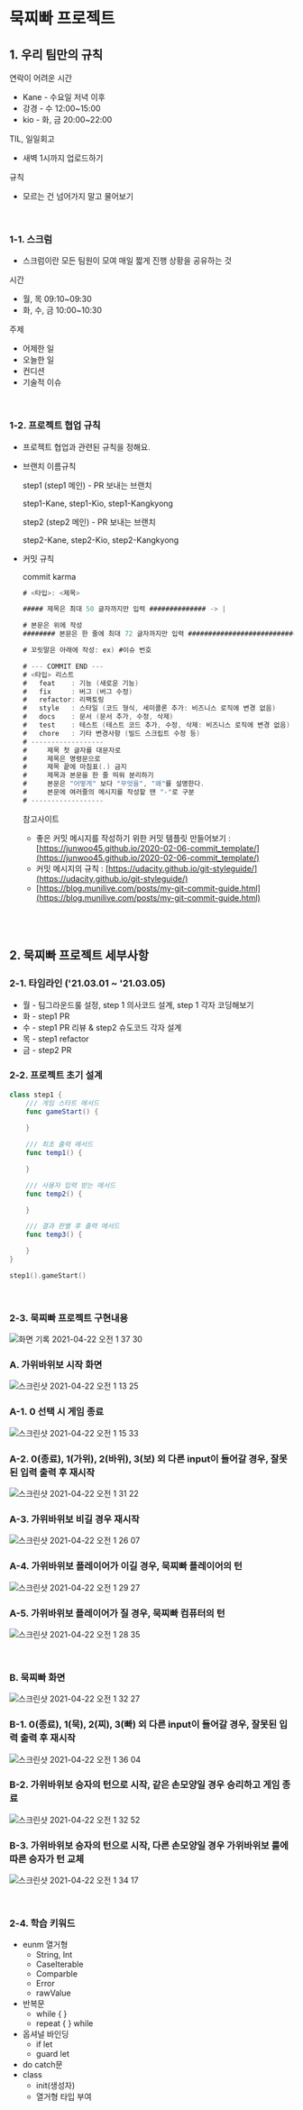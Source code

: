 
# 묵찌빠 프로젝트

## 1. 우리 팀만의 규칙

연락이 어려운 시간
- Kane - 수요일 저녁 이후
- 강경 - 수 12:00~15:00
- kio - 화, 금 20:00~22:00

TIL, 일일회고
- 새벽 1시까지 업로드하기

규칙
- 모르는 건 넘어가지 말고 물어보기

<br>

### 1-1. 스크럼

- 스크럼이란 모든 팀원이 모여 매일 짧게 진행 상황을 공유하는 것

시간

- 월, 목 09:10~09:30
- 화, 수, 금 10:00~10:30

주제

- 어제한 일
- 오늘한 일
- 컨디션
- 기술적 이슈

<br>

### 1-2. 프로젝트 협업 규칙

- 프로젝트 협업과 관련된 규칙을 정해요.
- 브랜치 이름규칙

    step1 (step1 메인) - PR 보내는 브랜치

    step1-Kane, step1-Kio, step1-Kangkyong

    step2 (step2 메인) - PR 보내는 브랜치

    step2-Kane, step2-Kio, step2-Kangkyong

- 커밋 규칙

    commit karma

    ```swift
    # <타입>: <제목>

    ##### 제목은 최대 50 글자까지만 입력 ############## -> |

    # 본문은 위에 작성
    ######## 본문은 한 줄에 최대 72 글자까지만 입력 ########################### -> |

    # 꼬릿말은 아래에 작성: ex) #이슈 번호

    # --- COMMIT END ---
    # <타입> 리스트
    #   feat    : 기능 (새로운 기능)
    #   fix     : 버그 (버그 수정)
    #   refactor: 리팩토링
    #   style   : 스타일 (코드 형식, 세미콜론 추가: 비즈니스 로직에 변경 없음)
    #   docs    : 문서 (문서 추가, 수정, 삭제)
    #   test    : 테스트 (테스트 코드 추가, 수정, 삭제: 비즈니스 로직에 변경 없음)
    #   chore   : 기타 변경사항 (빌드 스크립트 수정 등)
    # ------------------
    #     제목 첫 글자를 대문자로
    #     제목은 명령문으로
    #     제목 끝에 마침표(.) 금지
    #     제목과 본문을 한 줄 띄워 분리하기
    #     본문은 "어떻게" 보다 "무엇을", "왜"를 설명한다.
    #     본문에 여러줄의 메시지를 작성할 땐 "-"로 구분
    # ------------------
    ```

    참고사이트

    - 좋은 커밋 메시지를 작성하기 위한 커밋 템플릿 만들어보기 : [https://junwoo45.github.io/2020-02-06-commit_template/](https://junwoo45.github.io/2020-02-06-commit_template/)
    - 커밋 메시지의 규칙 : [https://udacity.github.io/git-styleguide/](https://udacity.github.io/git-styleguide/)
    - [https://blog.munilive.com/posts/my-git-commit-guide.html](https://blog.munilive.com/posts/my-git-commit-guide.html)

<br>
<br>

## 2. 묵찌빠 프로젝트 세부사항
### 2-1. 타임라인 ('21.03.01 ~ '21.03.05)

- 월 - 팀그라운드룰 설정, step 1 의사코드 설계, step 1 각자 코딩해보기
- 화 - step1 PR
- 수 - step1 PR 리뷰 & step2 슈도코드 각자 설계
- 목 - step1 refactor
- 금 - step2 PR
### 2-2. 프로젝트 초기 설계

```swift
class step1 {
	/// 게임 스타트 메서드
	func gameStart() {
	
	}

	/// 최초 출력 메서드
	func temp1() {

	}

	/// 사용자 입력 받는 메서드
	func temp2() {

	}

	/// 결과 판별 후 출력 메서드
	func temp3() {

	}
}

step1().gameStart()
```

<br>

### 2-3. 묵찌빠 프로젝트 구현내용
![화면 기록 2021-04-22 오전 1 37 30](https://user-images.githubusercontent.com/65153742/115589986-6f2b2b80-a30b-11eb-850a-58bc74ed52b4.gif)
### A. 가위바위보 시작 화면
![스크린샷 2021-04-22 오전 1 13 25](https://user-images.githubusercontent.com/65153742/115586881-fecedb00-a307-11eb-83f1-30d692a4fd86.png)
### A-1. 0 선택 시 게임 종료   
![스크린샷 2021-04-22 오전 1 15 33](https://user-images.githubusercontent.com/65153742/115587117-405f8600-a308-11eb-8cf2-3c910d1d8c34.png)
### A-2. 0(종료), 1(가위), 2(바위), 3(보) 외 다른 input이 들어갈 경우, 잘못된 입력 출력 후 재시작
![스크린샷 2021-04-22 오전 1 31 22](https://user-images.githubusercontent.com/65153742/115589133-756cd800-a30a-11eb-9153-cece70a9776e.png)
### A-3. 가위바위보 비길 경우 재시작
![스크린샷 2021-04-22 오전 1 26 07](https://user-images.githubusercontent.com/65153742/115588449-bd3f2f80-a309-11eb-8727-df157107c336.png)
### A-4. 가위바위보 플레이어가 이길 경우, 묵찌빠 플레이어의 턴
![스크린샷 2021-04-22 오전 1 29 27](https://user-images.githubusercontent.com/65153742/115588895-30e13c80-a30a-11eb-940c-41d7001bdeb8.png)
### A-5. 가위바위보 플레이어가 질 경우, 묵찌빠 컴퓨터의 턴
![스크린샷 2021-04-22 오전 1 28 35](https://user-images.githubusercontent.com/65153742/115588785-127b4100-a30a-11eb-8612-2476a2cf5ae3.png)

<br>

### B. 묵찌빠 화면
![스크린샷 2021-04-22 오전 1 32 27](https://user-images.githubusercontent.com/65153742/115589265-9b927800-a30a-11eb-85ac-88720a3f5ceb.png)
### B-1. 0(종료), 1(묵), 2(찌), 3(빠) 외 다른 input이 들어갈 경우, 잘못된 입력 출력 후 재시작
![스크린샷 2021-04-22 오전 1 36 04](https://user-images.githubusercontent.com/65153742/115589687-1d82a100-a30b-11eb-8ad9-8853228ed7f1.png)
### B-2. 가위바위보 승자의 턴으로 시작, 같은 손모양일 경우 승리하고 게임 종료
![스크린샷 2021-04-22 오전 1 32 52](https://user-images.githubusercontent.com/65153742/115589331-a9e09400-a30a-11eb-9512-4f7ceca10a00.png)
### B-3. 가위바위보 승자의 턴으로 시작, 다른 손모양일 경우 가위바위보 룰에 따른 승자가 턴 교체
![스크린샷 2021-04-22 오전 1 34 17](https://user-images.githubusercontent.com/65153742/115589488-dd232300-a30a-11eb-8954-843930e6392c.png)

<br>

### 2-4. 학습 키워드

- eunm 열거형
	- String, Int
	- CaseIterable
	- Comparble
	- Error
	- rawValue
- 반복문
	- while { }
	- repeat { } while
- 옵셔널 바인딩
	- if let
	- guard let
- do catch문
- class
	- init(생성자)
	- 열거형 타입 부여
